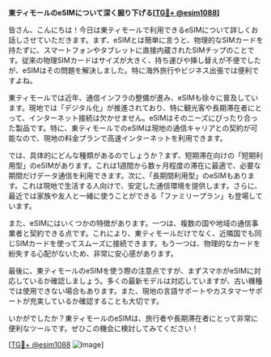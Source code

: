 **東ティモールのeSIMについて深く掘り下げる[[TG💪+ @esim1088](https://t.me/s/esim1088)]**

皆さん、こんにちは！今日は東ティモールで利用できるeSIMについて詳しくお話しさせていただきます。まず、eSIMとは簡単に言うと、物理的なSIMカードを持たずに、スマートフォンやタブレットに直接内蔵されたSIMチップのことです。従来の物理SIMカードはサイズが大きく、持ち運びや挿し替えが不便でしたが、eSIMはその問題を解決しました。特に海外旅行やビジネス出張では便利ですよね。

東ティモールでは近年、通信インフラの整備が進み、eSIMも徐々に普及しています。現地では「デジタル化」が推進されており、特に観光客や長期滞在者にとって、インターネット接続は欠かせません。eSIMはそのニーズにぴったり合った製品です。特に、東ティモールでのeSIMは現地の通信キャリアとの契約が可能なので、現地の料金プランで高速インターネットを利用できます。

では、具体的にどんな種類があるのでしょうか？まず、短期滞在向けの「短期利用型」のeSIMがあります。これは1週間から数ヶ月程度の滞在に最適で、必要な期間だけデータ通信を利用できます。次に、「長期間利用型」のeSIMもあります。これは現地で生活する人向けで、安定した通信環境を提供します。さらに、最近では家族や友人と一緒に使うことができる「ファミリープラン」も登場しています。

また、eSIMにはいくつかの特徴があります。一つは、複数の国や地域の通信事業者と契約できる点です。これにより、東ティモールだけでなく、近隣国でも同じSIMカードを使ってスムーズに接続できます。もう一つは、物理的なカードを紛失する心配がないため、非常に安心感があります。

最後に、東ティモールのeSIMを使う際の注意点ですが、まずスマホがeSIMに対応しているか確認しましょう。多くの最新モデルは対応していますが、古い機種では使用できない場合もあります。また、現地の言語サポートやカスタマーサポートが充実しているか確認することも大切です。

いかがでしたか？東ティモールのeSIMは、旅行者や長期滞在者にとって非常に便利なツールです。ぜひこの機会に検討してみてください！

[[TG💪+ @esim1088](https://t.me/s/esim1088) ![Image](https://i.postimg.cc/Y0z9fWf4/image.png)]